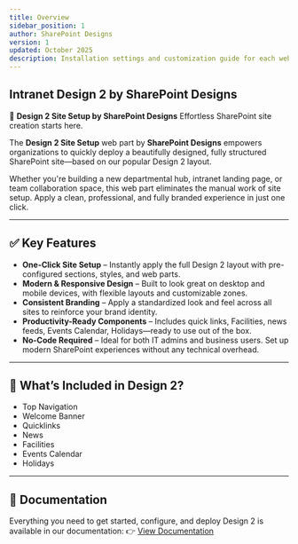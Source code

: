 ```yaml
---
title: Overview
sidebar_position: 1
author: SharePoint Designs
version: 1
updated: October 2025
description: Installation settings and customization guide for each web part.
---
```

## Intranet Design 2 by SharePoint Designs

🧩 **Design 2 Site Setup by SharePoint Designs**
Effortless SharePoint site creation starts here.

The **Design 2 Site Setup** web part by **SharePoint Designs** empowers organizations to quickly deploy a beautifully designed, fully structured SharePoint site—based on our popular Design 2 layout.

Whether you're building a new departmental hub, intranet landing page, or team collaboration space, this web part eliminates the manual work of site setup. Apply a clean, professional, and fully branded experience in just one click.

- - -

## ✅ Key Features

* **One-Click Site Setup** – Instantly apply the full Design 2 layout with pre-configured sections, styles, and web parts.
* **Modern & Responsive Design** – Built to look great on desktop and mobile devices, with flexible layouts and customizable zones.
* **Consistent Branding** – Apply a standardized look and feel across all sites to reinforce your brand identity.
* **Productivity-Ready Components** – Includes quick links, Facilities, news feeds, Events Calendar, Holidays—ready to use out of the box.
* **No-Code Required** – Ideal for both IT admins and business users. Set up modern SharePoint experiences without any technical overhead.

- - -

## 🚀 What’s Included in Design 2?

* Top Navigation
* Welcome Banner
* Quicklinks
* News
* Facilities
* Events Calendar
* Holidays

- - -

## 📄 Documentation

Everything you need to get started, configure, and deploy Design 2 is available in our documentation:
👉 [View Documentation](/documentation/docs/design-2/installation)
